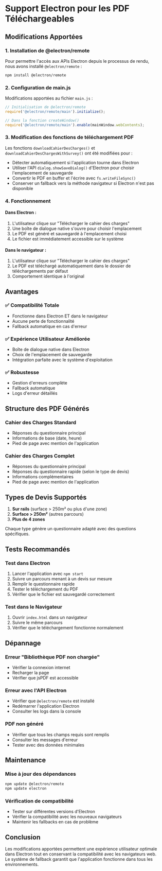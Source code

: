 # Support Electron pour les PDF Téléchargeables

## Modifications Apportées

### 1. Installation de @electron/remote

Pour permettre l'accès aux APIs Electron depuis le processus de rendu, nous avons installé `@electron/remote` :

```bash
npm install @electron/remote
```

### 2. Configuration de main.js

Modifications apportées au fichier `main.js` :

```javascript
// Initialisation de @electron/remote
require('@electron/remote/main').initialize();

// Dans la fonction createWindow()
require('@electron/remote/main').enable(mainWindow.webContents);
```

### 3. Modification des fonctions de téléchargement PDF

Les fonctions `downloadCahierDesCharges()` et `downloadCahierDesChargesWithSurvey()` ont été modifiées pour :

- Détecter automatiquement si l'application tourne dans Electron
- Utiliser l'API `dialog.showSaveDialog()` d'Electron pour choisir l'emplacement de sauvegarde
- Convertir le PDF en buffer et l'écrire avec `fs.writeFileSync()`
- Conserver un fallback vers la méthode navigateur si Electron n'est pas disponible

### 4. Fonctionnement

#### Dans Electron :
1. L'utilisateur clique sur "Télécharger le cahier des charges"
2. Une boîte de dialogue native s'ouvre pour choisir l'emplacement
3. Le PDF est généré et sauvegardé à l'emplacement choisi
4. Le fichier est immédiatement accessible sur le système

#### Dans le navigateur :
1. L'utilisateur clique sur "Télécharger le cahier des charges"
2. Le PDF est téléchargé automatiquement dans le dossier de téléchargements par défaut
3. Comportement identique à l'original

## Avantages

### ✅ Compatibilité Totale
- Fonctionne dans Electron ET dans le navigateur
- Aucune perte de fonctionnalité
- Fallback automatique en cas d'erreur

### ✅ Expérience Utilisateur Améliorée
- Boîte de dialogue native dans Electron
- Choix de l'emplacement de sauvegarde
- Intégration parfaite avec le système d'exploitation

### ✅ Robustesse
- Gestion d'erreurs complète
- Fallback automatique
- Logs d'erreur détaillés

## Structure des PDF Générés

### Cahier des Charges Standard
- Réponses du questionnaire principal
- Informations de base (date, heure)
- Pied de page avec mention de l'application

### Cahier des Charges Complet
- Réponses du questionnaire principal
- Réponses du questionnaire rapide (selon le type de devis)
- Informations complémentaires
- Pied de page avec mention de l'application

## Types de Devis Supportés

1. **Sur rails** (surface > 250m² ou plus d'une zone)
2. **Surface > 250m²** (autres parcours)
3. **Plus de 4 zones**

Chaque type génère un questionnaire adapté avec des questions spécifiques.

## Tests Recommandés

### Test dans Electron
1. Lancer l'application avec `npm start`
2. Suivre un parcours menant à un devis sur mesure
3. Remplir le questionnaire rapide
4. Tester le téléchargement du PDF
5. Vérifier que le fichier est sauvegardé correctement

### Test dans le Navigateur
1. Ouvrir `index.html` dans un navigateur
2. Suivre le même parcours
3. Vérifier que le téléchargement fonctionne normalement

## Dépannage

### Erreur "Bibliothèque PDF non chargée"
- Vérifier la connexion internet
- Recharger la page
- Vérifier que jsPDF est accessible

### Erreur avec l'API Electron
- Vérifier que `@electron/remote` est installé
- Redémarrer l'application Electron
- Consulter les logs dans la console

### PDF non généré
- Vérifier que tous les champs requis sont remplis
- Consulter les messages d'erreur
- Tester avec des données minimales

## Maintenance

### Mise à jour des dépendances
```bash
npm update @electron/remote
npm update electron
```

### Vérification de compatibilité
- Tester sur différentes versions d'Electron
- Vérifier la compatibilité avec les nouveaux navigateurs
- Maintenir les fallbacks en cas de problème

## Conclusion

Les modifications apportées permettent une expérience utilisateur optimale dans Electron tout en conservant la compatibilité avec les navigateurs web. Le système de fallback garantit que l'application fonctionne dans tous les environnements. 